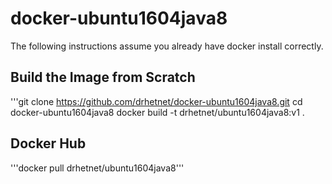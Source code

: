 # docker-ubuntu1604java8
The following instructions assume you already have docker install correctly. 

## Build the Image from Scratch
'''git clone https://github.com/drhetnet/docker-ubuntu1604java8.git
cd docker-ubuntu1604java8
docker build -t drhetnet/ubuntu1604java8:v1 .

## Docker Hub
'''docker pull drhetnet/ubuntu1604java8'''
